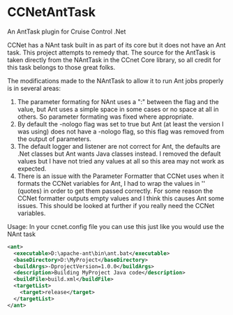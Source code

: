 CCNetAntTask
============

An AntTask plugin for Cruise Control .Net

CCNet has a NAnt task built in as part of its core but it does not have an Ant task.  This project attempts to remedy
that.  The source for the AntTask is taken directly from the NAntTask in the CCnet Core library, so all credit for this 
task belongs to those great folks.

The modifications made to the NAntTask to allow it to run Ant jobs properly is in several areas:

1.  The parameter formating for NAnt uses a ":" between the flag and the value, but Ant uses a simple space in some cases or no space at all in others.  So parameter formating was fixed where appropriate.
2.  By default the -nologo flag was set to true but Ant (at least the version I was using) does not have a -nologo flag, so this flag was removed from the output of parameters.
3.  The default logger and listener are not correct for Ant, the defaults are .Net classes but Ant wants Java classes instead.  I removed the default values but I have not tried any values at all so this area may not work as expected.
4.  There is an issue with the Parameter Formatter that CCNet uses when it formats the CCNet variables for Ant, I had to wrap the values in '' (quotes) in order to get them passed correctly.  For some reason the CCNet formatter outputs empty values and I think this causes Ant some issues.  This should be looked at further if you really need the CCNet variables.

Usage:
In your ccnet.config file you can use this just like you would use the NAnt task

``` XML
<ant>
  <executable>D:\apache-ant\bin\ant.bat</executable>
  <baseDirectory>D:\MyProject</baseDirectory>
  <buildArgs>-DprojectVersion=1.0.0</buildArgs>
  <description>Building MyProject Java code</description>
  <buildFile>build.xml</buildFile>
  <targetList>
    <target>release</target>
  </targetList>
</ant>
```
